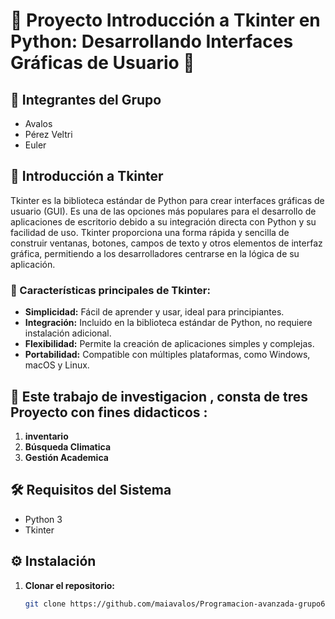 # 🌟 Proyecto Introducción a Tkinter en Python: Desarrollando Interfaces Gráficas de Usuario 🌟

## 👥 Integrantes del Grupo
- Avalos
- Pérez Veltri
- Euler



## 🐍 Introducción a Tkinter
Tkinter es la biblioteca estándar de Python para crear interfaces gráficas de usuario (GUI). Es una de las opciones más populares para el desarrollo de aplicaciones de escritorio debido a su integración directa con Python y su facilidad de uso. Tkinter proporciona una forma rápida y sencilla de construir ventanas, botones, campos de texto y otros elementos de interfaz gráfica, permitiendo a los desarrolladores centrarse en la lógica de su aplicación.

### 🌟 Características principales de Tkinter:
- **Simplicidad:** Fácil de aprender y usar, ideal para principiantes.
- **Integración:** Incluido en la biblioteca estándar de Python, no requiere instalación adicional.
- **Flexibilidad:** Permite la creación de aplicaciones simples y complejas.
- **Portabilidad:** Compatible con múltiples plataformas, como Windows, macOS y Linux.



## 📂 Este trabajo de investigacion , consta de tres Proyecto con fines didacticos :

1. **inventario**
2. **Búsqueda Climatica**
3. **Gestión Academica**


## 🛠️ Requisitos del Sistema
- Python 3
- Tkinter
  

## ⚙️ Instalación
1. **Clonar el repositorio:**
   ```bash
   git clone https://github.com/maiavalos/Programacion-avanzada-grupo6-tkinter.git

